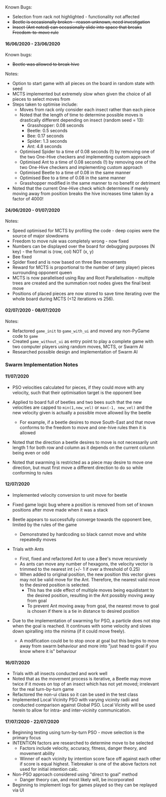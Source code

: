Known Bugs:
- Selection from rack not highlighted - functionality not affected
- ~~Beetle is occasionally broken - reason unknown, need investigation~~
- ~~Insect (Ant noted) can occasionally slide into space that breaks Freedom-to-move rule~~

#### 16/06/2020 - 23/06/2020
Known bugs:
- ~~Beetle was allowed to break hive~~

Notes:
- Option to start game with all pieces on the board in random state with seed
- MCTS implemented but extremely slow when given the choice of all pieces to select moves from
- Steps taken to optimise include:
    - Moves from rack only consider each insect rather than each piece
    - Noted that the length of time to determine possible moves is drastically different depending on insect (random seed = 13):
        - Grasshopper: 0.08 seconds
        - Beetle: 0.5 seconds
        - Bee: 0.17 seconds
        - Spider: 1.3 seconds
        - Ant: 4.8 seconds
    - Optimised Spider to a time of 0.08 seconds (!) by removing one of the two One-Hive checkers and implementing custom approach
    - Optimised Ant to a time of 0.08 seconds (!) by removing one of the two One-Hive checkers and implementing custom approach
    - Optimised Beetle to a time of 0.08 in the same manner
    - Optimised Bee to a time of 0.08 in the same manner
    - Grasshopper modified in the same manner to no benefit or detriment
- Noted that the current One-Hive check which determines if merely moving away from position breaks the hive increases time taken by a factor of 4000!

#### 24/06/2020 - 01/07/2020
Notes:
- Speed optimised for MCTS by profiling the code - deep copies were the source of major slowdowns
- Freedom to move rule was completely wrong - now fixed
- Numbers can be displayed over the board for debugging purposes (N key) - the format is (row, col) NOT (x, y)
- Bee fixed
- Spider fixed and is now based on three Bee movements
- Reward for MCTS is proportional to the number of (any player) pieces surrounding opponent queen
- MCTS is now parallelised using Ray and Root Parallelisation - multiple trees are created and the summation root nodes gives the final best move
- Positions of placed pieces are now stored to save time iterating over the whole board during MCTS (<12 iterations vs 256).

#### 02/07/2020 - 08/07/2020
Notes:
- Refactored `game_init` to `game_with_ui` and moved any non-PyGame code to `game`
- Created `game_without_ui` as entry point to play a complete game with two computer players using random moves, MCTS, or Swarm AI
- Researched possible design and implementation of Swarm AI

### Swarm Implementation Notes

#### 11/07/2020

- PSO velocities calculated for pieces, if they could move with any velocity, such that their optimisation target is the opponent bee
- Applied to board full of beetles and two bees such that the new velocities are capped to `min(1,new_vel)` or `max(-1, new_vel)` and the new velocity given is actually a possible move allowed by the beetle
    - For example, if a beetle desires to move South-East and that move conforms to the freedom to move and one-hive rules then it is allowed

- Noted that the direction a beetle desires to move is not necessarily unit length 1 for both row and column as it depends on the current column being even or odd
- Noted that swarming is restricted as a piece may desire to move one direction, but must first move a different direction to do so while conforming to rules
 
#### 12/07/2020

- Implemented velocity conversion to unit move for beetle
- Fixed game logic bug where a position is removed from set of known positions after move made when it was a stack
- Beetle appears to successfully converge towards the opponent bee, limited by the rules of the game
    - Demonstrated by hardcoding so black cannot move and white repeatedly moves

- Trials with Ants
    - First, fixed and refactored Ant to use a Bee's move recursively
    - As ants can move any number of hexagons, the velocity vector is trimmed to the nearest int (+/- 1 if over a threshold of 0.25)
    - When added to original position, the new position this vector gives may not be valid move for the Ant. Therefore, the nearest valid move to the desired position is selected.
        - This has the side effect of multiple moves being equidistant to the desired position, resulting in the Ant possibly moving away from goal
        - To prevent Ant moving away from goal, the nearest move to goal is chosen if there is a tie in distance to desired position

- Due to the implementation of swarming for PSO, a particle does not stop when the goal is reached. It continues with some velocity and slows down spiralling into the minima (if it could move freely).
    - A modification could be to stop once at goal but this begins to move away from swarm behaviour and more into "just head to goal if you know where it is" behaviour
    
#### 16/07/2020
- Trials with all insects conducted and work well
- Noted that as the movement process is iterative, a Beetle may move twice if it moves on top of an insect which has not yet moved; irrelevant for the real turn-by-turn game
- Refactored the non-ui class so it can be used in the test class
- Implemented Local Vicinity PSO with varying vicinity radii and conducted comparison against Global PSO. Local Vicinity will be used herein to allow for intra- and inter-vicinity communication.
       
#### 17/07/2020 - 22/07/2020
- Beginning testing using turn-by-turn PSO - move selection is the primary focus
- INTENTION factors are researched to determine move to be selected
    - Factors include velocity, accuracy, fitness, danger theory, and movement ability
    - Winner of each vicinity by intention score face off against each other if score is equal highest. Tiebreaker is one of the above factors not used for initial intention calc.
- Non-PSO approach considered using "direct to goal" method
    - Danger theory can, and most likely will, be incorporated
- Beginning to implement logs for games played so they can be replayed via UI